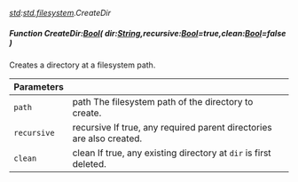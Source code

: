 _[std](../../modules/std/std-module.md):[std.filesystem](../../modules/std/std-filesystem.md).CreateDir_
##### Function CreateDir:[Bool](../../modules/wonkey/wonkey-types-bool.md)( dir:[String](../../modules/wonkey/wonkey-types-string.md),recursive:[Bool](../../modules/wonkey/wonkey-types-bool.md)=true,clean:[Bool](../../modules/wonkey/wonkey-types-bool.md)=false )
Creates a directory at a filesystem path.

| Parameters |    |
|:-----------|:---|
| `path` | path The filesystem path of the directory to create. |
| `recursive` | recursive If true, any required parent directories are also created. |
| `clean` | clean If true, any existing directory at `dir` is first deleted. |
